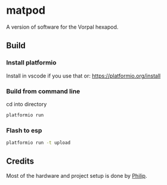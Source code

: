 # matpod

A version of software for the Vorpal hexapod.

## Build

### Install platformio

Install in vscode if you use that or: 
https://platformio.org/install

### Build from command line

cd into directory

```bash
platformio run
```

### Flash to esp

```bash
platformio run -t upload
```

## Credits

Most of the hardware and project setup is done by [Philip](https://github.com/philsson).
